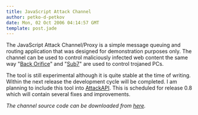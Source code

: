 ```yaml
---
title: JavaScript Attack Channel
author: petko-d-petkov
date: Mon, 02 Oct 2006 04:14:57 GMT
template: post.jade
---
```


The JavaScript Attack Channel/Proxy is a simple message queuing and routing application that was designed for demonstration purposes only. The channel can be used to control maliciously infected web content the same way "[Back Orifice](http://www.cultdeadcow.com/tools/bo.html)" and "[Sub7](http://en.wikipedia.org/wiki/Sub7)" are used to control trojaned PCs.

The tool is still experimental although it is quite stable at the time of writing. Within the next release the development cycle will be completed. I am planning to include this tool into [AttackAPI](/blog/attackapi). This is scheduled for release 0.8 which will contain several fixes and improvements.

_The channel source code can be downloaded from [here](/files/2006/10/channel.txt)._
